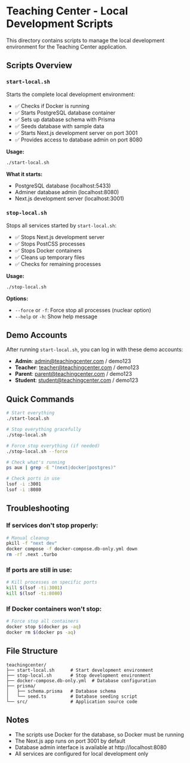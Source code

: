 # Teaching Center - Local Development Scripts

This directory contains scripts to manage the local development environment for the Teaching Center application.

## Scripts Overview

### `start-local.sh`
Starts the complete local development environment:
- ✅ Checks if Docker is running
- ✅ Starts PostgreSQL database container
- ✅ Sets up database schema with Prisma
- ✅ Seeds database with sample data
- ✅ Starts Next.js development server on port 3001
- ✅ Provides access to database admin on port 8080

**Usage:**
```bash
./start-local.sh
```

**What it starts:**
- PostgreSQL database (localhost:5433)
- Adminer database admin (localhost:8080)
- Next.js development server (localhost:3001)

### `stop-local.sh`
Stops all services started by `start-local.sh`:
- ✅ Stops Next.js development server
- ✅ Stops PostCSS processes
- ✅ Stops Docker containers
- ✅ Cleans up temporary files
- ✅ Checks for remaining processes

**Usage:**
```bash
./stop-local.sh
```

**Options:**
- `--force` or `-f`: Force stop all processes (nuclear option)
- `--help` or `-h`: Show help message

## Demo Accounts

After running `start-local.sh`, you can log in with these demo accounts:

- **Admin**: admin@teachingcenter.com / demo123
- **Teacher**: teacher@teachingcenter.com / demo123
- **Parent**: parent@teachingcenter.com / demo123
- **Student**: student@teachingcenter.com / demo123

## Quick Commands

```bash
# Start everything
./start-local.sh

# Stop everything gracefully
./stop-local.sh

# Force stop everything (if needed)
./stop-local.sh --force

# Check what's running
ps aux | grep -E "(next|docker|postgres)"

# Check ports in use
lsof -i :3001
lsof -i :8080
```

## Troubleshooting

### If services don't stop properly:
```bash
# Manual cleanup
pkill -f "next dev"
docker compose -f docker-compose.db-only.yml down
rm -rf .next .turbo
```

### If ports are still in use:
```bash
# Kill processes on specific ports
kill $(lsof -ti:3001)
kill $(lsof -ti:8080)
```

### If Docker containers won't stop:
```bash
# Force stop all containers
docker stop $(docker ps -aq)
docker rm $(docker ps -aq)
```

## File Structure

```
teachingcenter/
├── start-local.sh      # Start development environment
├── stop-local.sh       # Stop development environment
├── docker-compose.db-only.yml  # Database configuration
├── prisma/
│   ├── schema.prisma   # Database schema
│   └── seed.ts         # Database seeding script
└── src/                # Application source code
```

## Notes

- The scripts use Docker for the database, so Docker must be running
- The Next.js app runs on port 3001 by default
- Database admin interface is available at http://localhost:8080
- All services are configured for local development only
